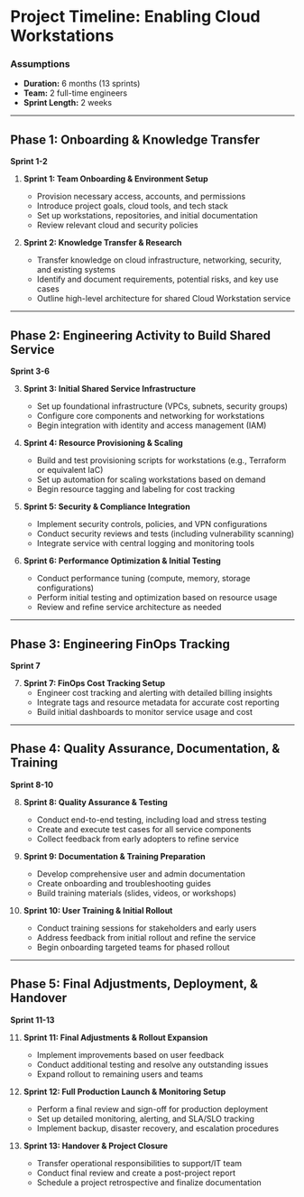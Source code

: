 # Project Timeline: Enabling Cloud Workstations

### Assumptions
- **Duration:** 6 months (13 sprints)
- **Team:** 2 full-time engineers
- **Sprint Length:** 2 weeks

---

## Phase 1: Onboarding & Knowledge Transfer  
**Sprint 1-2**  

1. **Sprint 1: Team Onboarding & Environment Setup**
   - Provision necessary access, accounts, and permissions
   - Introduce project goals, cloud tools, and tech stack
   - Set up workstations, repositories, and initial documentation
   - Review relevant cloud and security policies

2. **Sprint 2: Knowledge Transfer & Research**
   - Transfer knowledge on cloud infrastructure, networking, security, and existing systems
   - Identify and document requirements, potential risks, and key use cases
   - Outline high-level architecture for shared Cloud Workstation service

---

## Phase 2: Engineering Activity to Build Shared Service  
**Sprint 3-6**  

3. **Sprint 3: Initial Shared Service Infrastructure**
   - Set up foundational infrastructure (VPCs, subnets, security groups)
   - Configure core components and networking for workstations
   - Begin integration with identity and access management (IAM)

4. **Sprint 4: Resource Provisioning & Scaling**
   - Build and test provisioning scripts for workstations (e.g., Terraform or equivalent IaC)
   - Set up automation for scaling workstations based on demand
   - Begin resource tagging and labeling for cost tracking

5. **Sprint 5: Security & Compliance Integration**
   - Implement security controls, policies, and VPN configurations
   - Conduct security reviews and tests (including vulnerability scanning)
   - Integrate service with central logging and monitoring tools

6. **Sprint 6: Performance Optimization & Initial Testing**
   - Conduct performance tuning (compute, memory, storage configurations)
   - Perform initial testing and optimization based on resource usage
   - Review and refine service architecture as needed

---

## Phase 3: Engineering FinOps Tracking  
**Sprint 7**  

7. **Sprint 7: FinOps Cost Tracking Setup**
   - Engineer cost tracking and alerting with detailed billing insights
   - Integrate tags and resource metadata for accurate cost reporting
   - Build initial dashboards to monitor service usage and cost

---

## Phase 4: Quality Assurance, Documentation, & Training  
**Sprint 8-10**  

8. **Sprint 8: Quality Assurance & Testing**
   - Conduct end-to-end testing, including load and stress testing
   - Create and execute test cases for all service components
   - Collect feedback from early adopters to refine service

9. **Sprint 9: Documentation & Training Preparation**
   - Develop comprehensive user and admin documentation
   - Create onboarding and troubleshooting guides
   - Build training materials (slides, videos, or workshops)

10. **Sprint 10: User Training & Initial Rollout**
    - Conduct training sessions for stakeholders and early users
    - Address feedback from initial rollout and refine the service
    - Begin onboarding targeted teams for phased rollout

---

## Phase 5: Final Adjustments, Deployment, & Handover  
**Sprint 11-13**  

11. **Sprint 11: Final Adjustments & Rollout Expansion**
    - Implement improvements based on user feedback
    - Conduct additional testing and resolve any outstanding issues
    - Expand rollout to remaining users and teams

12. **Sprint 12: Full Production Launch & Monitoring Setup**
    - Perform a final review and sign-off for production deployment
    - Set up detailed monitoring, alerting, and SLA/SLO tracking
    - Implement backup, disaster recovery, and escalation procedures

13. **Sprint 13: Handover & Project Closure**
    - Transfer operational responsibilities to support/IT team
    - Conduct final review and create a post-project report
    - Schedule a project retrospective and finalize documentation
